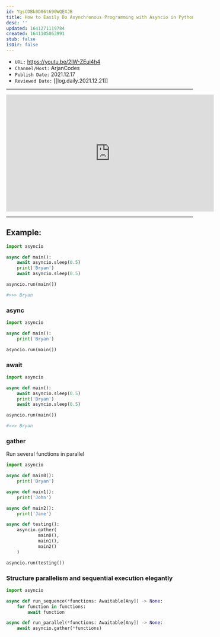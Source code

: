 ```yaml
---
id: YgsCDBk0D06t690WQEXJB
title: How to Easily Do Asynchronous Programming with Asyncio in Python
desc: ''
updated: 1641271119784
created: 1641105063991
stub: false
isDir: false
---
```


- `URL:` <https://youtu.be/2IW-ZEui4h4>
- `Channel/Host:` ArjanCodes
- `Publish Date:` 2021.12.17
- `Reviewed Date:` [[log.daily.2021.12.21]]

---

<center><iframe width="560" height="315" src="https://www.youtube.com/embed/2IW-ZEui4h4" frameborder="0" allow="accelerometer; autoplay; encrypted-media; gyroscope; picture-in-picture" allowfullscreen></iframe></center>

---

## Example:

```python
import asyncio

async def main():
	await asyncio.sleep(0.5)
	print('Bryan')
	await asyncio.sleep(0.5)

asyncio.run(main())

#>>> Bryan
```

### async

```python
import asyncio

async def main():
	print('Bryan')

asyncio.run(main())
```

### await

```python
import asyncio

async def main():
	await asyncio.sleep(0.5)
	print('Bryan')
	await asyncio.sleep(0.5)

asyncio.run(main())

#>>> Bryan
```

### gather

Run several functions in parallel

```python
import asyncio

async def main0():
	print('Bryan')

async def main1():
	print('John')

async def main2():
	print('Jane')

async def testing():
    asyncio.gather(
            main0(),
            main1(),
            main2()
    )

asyncio.run(testing())

```

### Structure parallelism and sequential execution elegantly

```python
import asyncio

async def run_sequence(*functions: Awaitable[Any]) -> None:
	for function in functions:
		await function

async def run_parallel(*functions: Awaitable[Any]) -> None:
	await asyncio.gather(*functions)

```

